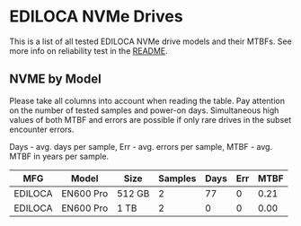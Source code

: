 EDILOCA NVMe Drives
===================

This is a list of all tested EDILOCA NVMe drive models and their MTBFs. See more
info on reliability test in the [README](https://github.com/linuxhw/SMART).

NVME by Model
------------

Please take all columns into account when reading the table. Pay attention on the
number of tested samples and power-on days. Simultaneous high values of both MTBF
and errors are possible if only rare drives in the subset encounter errors.

Days - avg. days per sample,
Err  - avg. errors per sample,
MTBF - avg. MTBF in years per sample.

| MFG       | Model              | Size   | Samples | Days  | Err   | MTBF |
|-----------|--------------------|--------|---------|-------|-------|------|
| EDILOCA   | EN600 Pro          | 512 GB | 2       | 77    | 0     | 0.21   |
| EDILOCA   | EN600 Pro          | 1 TB   | 2       | 0     | 0     | 0.00   |
